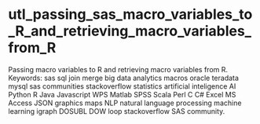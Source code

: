 # utl_passing_sas_macro_variables_to_R_and_retrieving_macro_variables_from_R
Passing macro variables to R and retrieving macro variables from R.  Keywords: sas sql join merge big data analytics macros oracle teradata mysql sas communities stackoverflow statistics artificial inteligence AI Python R Java Javascript WPS Matlab SPSS Scala Perl C C# Excel MS Access JSON graphics maps NLP natural language processing machine learning igraph DOSUBL DOW loop stackoverflow SAS community.
